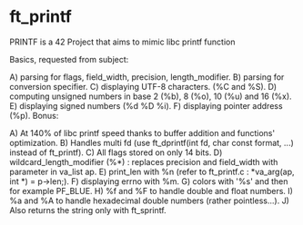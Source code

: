 # ft_printf

PRINTF is a 42 Project that aims to mimic libc printf function

Basics, requested from subject:

A) parsing for flags, field_width, precision, length_modifier.
B) parsing for conversion specifier.
C) displaying UTF-8 characters. (%C and %S).
D) computing unsigned numbers in base 2 (%b), 8 (%o), 10 (%u) and 16 (%x).
E) displaying signed numbers (%d %D %i).
F) displaying pointer address (%p).
Bonus:

A) At 140% of libc printf speed thanks to buffer addition and functions' optimization.
B) Handles multi fd (use ft_dprintf(int fd, char const format, ...) instead of ft_printf).
C) All flags stored on only 14 bits.
D) wildcard_length_modifier (%*) : replaces precision and field_width with parameter in va_list ap.
E) print_len with %n (refer to ft_printf.c : *va_arg(ap, int *) = p->len;).
F) displaying errno with %m.
G) colors with '%s' and then for example PF_BLUE.
H) %f and %F to handle double and float numbers.
I) %a and %A to handle hexadecimal double numbers (rather pointless...).
J) Also returns the string only with ft_sprintf.
